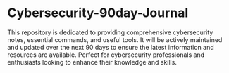 # Cybersecurity-90day-Journal
This repository is dedicated to providing comprehensive cybersecurity notes, essential commands, and useful tools. It will be actively maintained and updated over the next 90 days to ensure the latest information and resources are available. Perfect for cybersecurity professionals and enthusiasts looking to enhance their knowledge and skills.
